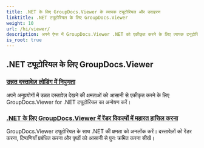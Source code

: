 ```yaml
---
title: .NET के लिए GroupDocs.Viewer के व्यापक ट्यूटोरियल और उदाहरण
linktitle: .NET ट्यूटोरियल के लिए GroupDocs.Viewer
weight: 10
url: /hi/viewer/
description: अपने ऐप्स में GroupDocs.Viewer .NET को एकीकृत करने के लिए व्यापक ट्यूटोरियल और उदाहरण खोजें। बेहतर दस्तावेज़ प्रबंधन के लिए चरण-दर-चरण तकनीकें सीखें।
is_root: true
---
```

## .NET ट्यूटोरियल के लिए GroupDocs.Viewer
### [उन्नत दस्तावेज़ लोडिंग में निपुणता](./advanced-document-loading/)
अपने अनुप्रयोगों में उन्नत दस्तावेज़ देखने की क्षमताओं को आसानी से एकीकृत करने के लिए GroupDocs.Viewer for .NET ट्यूटोरियल का अन्वेषण करें।
### [.NET के लिए GroupDocs.Viewer में रेंडर विकल्पों में महारत हासिल करना](./mastering-render-options/)
GroupDocs.Viewer ट्यूटोरियल के साथ .NET की क्षमता को अनलॉक करें। दस्तावेज़ों को रेंडर करना, टिप्पणियाँ प्रबंधित करना और पृष्ठों को आसानी से पुनः क्रमित करना सीखें।